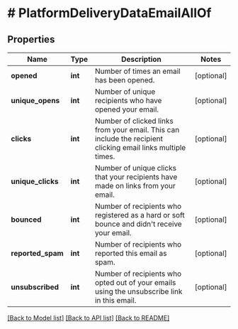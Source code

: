 # # PlatformDeliveryDataEmailAllOf

## Properties

Name | Type | Description | Notes
------------ | ------------- | ------------- | -------------
**opened** | **int** | Number of times an email has been opened. | [optional]
**unique_opens** | **int** | Number of unique recipients who have opened your email. | [optional]
**clicks** | **int** | Number of clicked links from your email. This can include the recipient clicking email links multiple times. | [optional]
**unique_clicks** | **int** | Number of unique clicks that your recipients have made on links from your email. | [optional]
**bounced** | **int** | Number of recipients who registered as a hard or soft bounce and didn&#39;t receive your email. | [optional]
**reported_spam** | **int** | Number of recipients who reported this email as spam. | [optional]
**unsubscribed** | **int** | Number of recipients who opted out of your emails using the unsubscribe link in this email. | [optional]

[[Back to Model list]](../../README.md#models) [[Back to API list]](../../README.md#endpoints) [[Back to README]](../../README.md)
